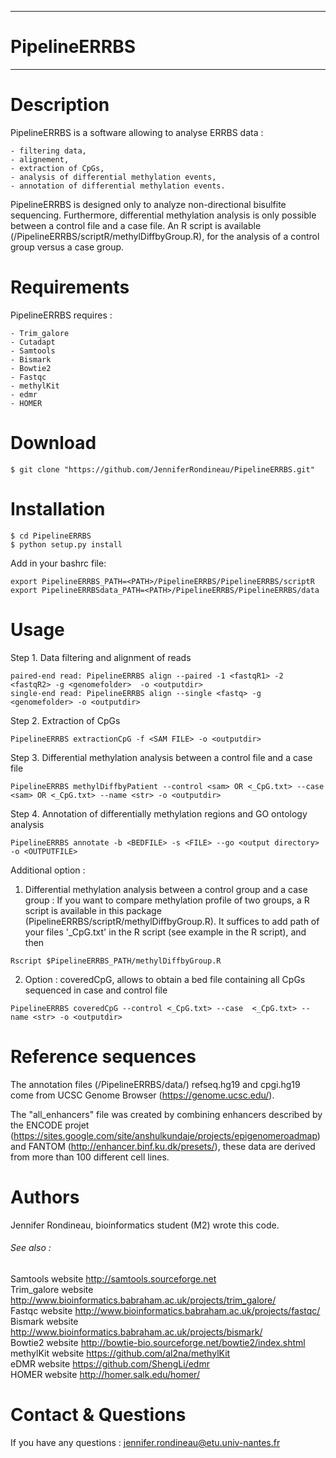 *********************
# PipelineERRBS
*********************

# Description

PipelineERRBS is a software allowing to analyse ERRBS data :

	- filtering data,
	- alignement,
	- extraction of CpGs,
	- analysis of differential methylation events,
	- annotation of differential methylation events.

PipelineERRBS is designed only to analyze non-directional bisulfite sequencing. Furthermore, differential methylation analysis is only possible between a control file and a case file. An R script is available (/PipelineERRBS/scriptR/methylDiffbyGroup.R), for the analysis of a control group versus a case group.

# Requirements

PipelineERRBS requires :

	- Trim_galore
	- Cutadapt
	- Samtools
	- Bismark
	- Bowtie2
	- Fastqc
	- methylKit
	- edmr
	- HOMER

# Download

```shell
$ git clone "https://github.com/JenniferRondineau/PipelineERRBS.git"
```

# Installation

```shell
$ cd PipelineERRBS
$ python setup.py install
```

Add in your bashrc file:
```shell
export PipelineERRBS_PATH=<PATH>/PipelineERRBS/PipelineERRBS/scriptR
export PipelineERRBSdata_PATH=<PATH>/PipelineERRBS/PipelineERRBS/data
```
# Usage

Step 1. Data filtering and alignment of reads

```shell
paired-end read: PipelineERRBS align --paired -1 <fastqR1> -2 <fastqR2> -g <genomefolder>  -o <outputdir>
single-end read: PipelineERRBS align --single <fastq> -g <genomefolder> -o <outputdir>
```

Step 2. Extraction of CpGs

```shell
PipelineERRBS extractionCpG -f <SAM FILE> -o <outputdir>
```

Step 3. Differential methylation analysis between a control file and a case file

```shell
PipelineERRBS methylDiffbyPatient --control <sam> OR <_CpG.txt> --case <sam> OR <_CpG.txt> --name <str> -o <outputdir>
```

Step 4. Annotation of differentially methylation regions and GO ontology analysis

```shell
PipelineERRBS annotate -b <BEDFILE> -s <FILE> --go <output directory> -o <OUTPUTFILE>
```

Additional option :  

1) Differential methylation analysis between a control group and a case group : If you want to compare methylation profile of two groups, a R script is available in this package (PipelineERRBS/scriptR/methylDiffbyGroup.R). It suffices to add path of your files '\_CpG.txt' in the R script (see example in the R script), and then
```shell
Rscript $PipelineERRBS_PATH/methylDiffbyGroup.R
```
2) Option : coveredCpG, allows to obtain a bed file containing all CpGs sequenced in case and control file
```shell
PipelineERRBS coveredCpG --control <_CpG.txt> --case  <_CpG.txt> --name <str> -o <outputdir>
```

# Reference sequences

The annotation files (/PipelineERRBS/data/) refseq.hg19 and cpgi.hg19 come from UCSC Genome Browser (https://genome.ucsc.edu/).

The "all_enhancers" file was created by combining enhancers described by the ENCODE projet (https://sites.google.com/site/anshulkundaje/projects/epigenomeroadmap) and FANTOM (http://enhancer.binf.ku.dk/presets/), these data are derived from more than 100 different cell lines.



# Authors

Jennifer Rondineau, bioinformatics student (M2) wrote this code.

###### See also :
Samtools website <http://samtools.sourceforge.net> <br>
Trim_galore website <http://www.bioinformatics.babraham.ac.uk/projects/trim_galore/><br>
Fastqc website <http://www.bioinformatics.babraham.ac.uk/projects/fastqc/><br>
Bismark website <http://www.bioinformatics.babraham.ac.uk/projects/bismark/><br>
Bowtie2 website <http://bowtie-bio.sourceforge.net/bowtie2/index.shtml><br>
methylKit website <https://github.com/al2na/methylKit><br>
eDMR website <https://github.com/ShengLi/edmr><br>
HOMER website <http://homer.salk.edu/homer/><br>

# Contact & Questions
If you have any questions : <jennifer.rondineau@etu.univ-nantes.fr>
